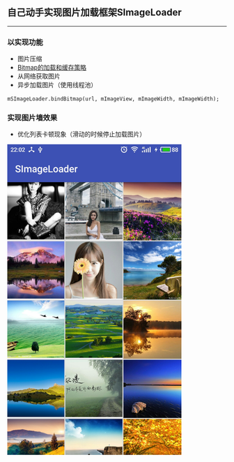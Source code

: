 ## 自己动手实现图片加载框架SImageLoader

--- 
### 以实现功能
* 图片压缩
* [Bitmap的加载和缓存策略](https://sun0630.github.io/2017/09/01/Bitmap%E7%9A%84%E5%8A%A0%E8%BD%BD%E5%92%8CCache/)
* 从网络获取图片
* 异步加载图片（使用线程池）

```
mSImageLoader.bindBitmap(url, mImageView, mImageWidth, mImageWidth);
```

### 实现图片墙效果
* 优化列表卡顿现象（滑动的时候停止加载图片）

<img src="1.jpg" width='400'/>

